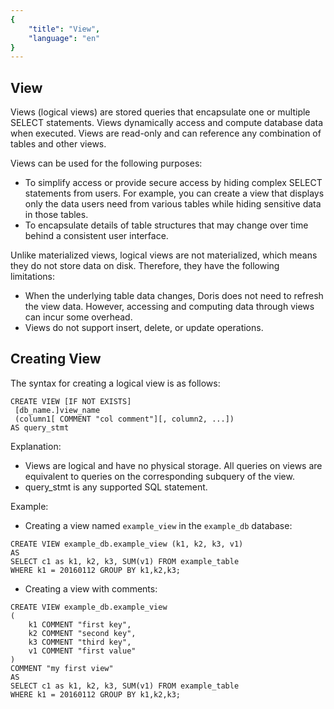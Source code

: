 ```yaml
---
{
    "title": "View",
    "language": "en"
}
---
```


## View

Views (logical views) are stored queries that encapsulate one or multiple SELECT statements. Views dynamically access and compute database data when executed. Views are read-only and can reference any combination of tables and other views.

Views can be used for the following purposes:

- To simplify access or provide secure access by hiding complex SELECT statements from users. For example, you can create a view that displays only the data users need from various tables while hiding sensitive data in those tables.
- To encapsulate details of table structures that may change over time behind a consistent user interface.

Unlike materialized views, logical views are not materialized, which means they do not store data on disk. Therefore, they have the following limitations:

- When the underlying table data changes, Doris does not need to refresh the view data. However, accessing and computing data through views can incur some overhead.
- Views do not support insert, delete, or update operations.

## Creating View

The syntax for creating a logical view is as follows:

```
CREATE VIEW [IF NOT EXISTS]
 [db_name.]view_name
 (column1[ COMMENT "col comment"][, column2, ...])
AS query_stmt
```

Explanation:

- Views are logical and have no physical storage. All queries on views are equivalent to queries on the corresponding subquery of the view.
- query_stmt is any supported SQL statement.

Example:

- Creating a view named `example_view` in the `example_db` database:

```
CREATE VIEW example_db.example_view (k1, k2, k3, v1)
AS
SELECT c1 as k1, k2, k3, SUM(v1) FROM example_table
WHERE k1 = 20160112 GROUP BY k1,k2,k3;
```

- Creating a view with comments:

```
CREATE VIEW example_db.example_view
(
    k1 COMMENT "first key",
    k2 COMMENT "second key",
    k3 COMMENT "third key",
    v1 COMMENT "first value"
)
COMMENT "my first view"
AS
SELECT c1 as k1, k2, k3, SUM(v1) FROM example_table
WHERE k1 = 20160112 GROUP BY k1,k2,k3;
```